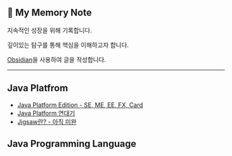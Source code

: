 ## 📘 My Memory Note 

지속적인 성장을 위해 기록합니다.

깊이있는 탐구를 통해 핵심을 이해하고자 합니다.

[Obsidian](https://github.com/obsidianmd)을 사용하여 글을 작성합니다.
- - -

## Java Platfrom
- [Java Platform Edition - SE, ME, EE, FX, Card](notes/Java%20Platform/Java%20Platform%20Edition.md)
- [Java Platform 연대기](notes/Java%20Platform/Java%20Platform%20연대기.md)
- [Jigsaw란? - 아직 미완](notes/Java%20Platform/Jigsaw란?%20-%20아직%20미완.md)


## Java Programming Language